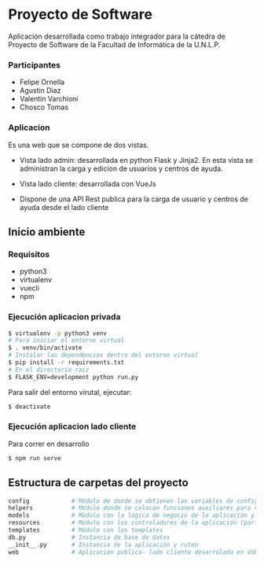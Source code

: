 # Proyecto de Software

Aplicación desarrollada como trabajo integrador para la cátedra de Proyecto de Software de la Facultad de Informática de la U.N.L.P.

### Participantes

- Felipe Ornella
- Agustin Diaz
- Valentin Varchioni
- Chosco Tomas

### Aplicacion

Es una web que se compone de dos vistas.

- Vista lado admin: desarrollada en python Flask y Jinja2. En esta vista se administran la carga y edicion de usuarios y centros de ayuda.

- Vista lado cliente: desarrollada con VueJs

- Dispone de una API Rest publica para la carga de usuario y centros de ayuda desde el lado cliente

## Inicio ambiente

### Requisitos

- python3
- virtualenv
- vuecli
- npm

### Ejecución aplicacion privada

```bash
$ virtualenv -p python3 venv
# Para iniciar el entorno virtual
$ . venv/bin/activate
# Instalar las dependencias dentro del entorno virtual
$ pip install -r requirements.txt
# En el directorio raiz
$ FLASK_ENV=development python run.py
```

Para salir del entorno virutal, ejecutar:

```bash
$ deactivate
```

### Ejecución aplicacion lado cliente

Para correr en desarrollo

```bash
$ npm run serve
```

## Estructura de carpetas del proyecto

```bash
config            # Módulo de donde se obtienen las variables de configuración
helpers           # Módulo donde se colocan funciones auxiliares para varias partes del código
models            # Módulo con la lógica de negocio de la aplicación y la conexión a la base de datos
resources         # Módulo con los controladores de la aplicación (parte web)
templates         # Módulo con los templates
db.py             # Instancia de base de datos
__init__.py       # Instancia de la aplicación y ruteo
web               # Aplicacion publica- lado cliente desarrolada en VUE-Js
```
